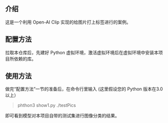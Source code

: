 ## 介绍
这是一个利用 Open-AI Clip 实现的给图片打上标签进行的案例。
## 配置方法

拉取本仓库后，先建好 Python 虚拟环境，激活虚拟环境后在虚拟环境中安装本项目所依赖的库。

## 使用方法
做完“配置方法”一节的准备后，在命令行里输入 (这里假设您的 Python 版本在3.0以上）
> phthon3 show1.py ./testPics

即可看到模型对本项目自带的测试集进行图像分类的结果。
